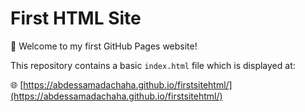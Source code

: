 # First HTML Site

👋 Welcome to my first GitHub Pages website!

This repository contains a basic `index.html` file which is displayed at:

🌐 [https://abdessamadachaha.github.io/firstsitehtml/](https://abdessamadachaha.github.io/firstsitehtml/)

